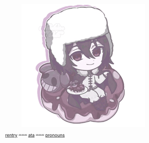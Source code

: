 <p align="center">
  <img src="https://github.com/vanixqs/vanixqs/blob/73d1f4cd0dd2fe957b0a09548255db3bbcde50f1/tumblr_7008fd12ca76c1f682c10832f4df84b0_f256bee9_400.png" />
</p>




[rentry](https://rentry.co/vanixqs)          ⏔⏔⏔               [ata](https://vanixqs.atabook.org/)             ⏔⏔⏔             [pronouns](https://pronouns.cc/@vanixqs)
